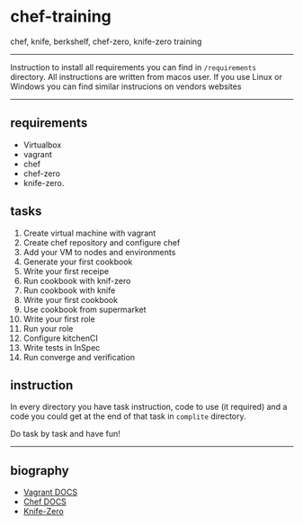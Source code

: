 # chef-training

chef, knife, berkshelf, chef-zero, knife-zero training

---

Instruction to install all requirements you can find in `/requirements` directory. All instructions are written from macos user. If you use Linux or Windows you can find similar instrucions on vendors websites

---

## requirements

* Virtualbox
* vagrant
* chef
* chef-zero
* knife-zero.

## tasks

1. Create virtual machine with vagrant
2. Create chef repository and configure chef
3. Add your VM to nodes and environments
4. Generate your first cookbook
5. Write your first receipe
6. Run cookbook with knif-zero
7. Run cookbook with knife
8. Write your first cookbook
9. Use cookbook from supermarket
10. Write your first role
11. Run your role
12. Configure kitchenCI
13. Write tests in InSpec
14. Run converge and verification

## instruction

In every directory you have task instruction, code to use (it required) and a code you could get at the end of that task in `complite` directory. 

Do task by task and have fun!

---

## biography

* [Vagrant DOCS](https://www.vagrantup.com/docs/)
* [Chef DOCS](https://docs.chef.io/)
* [Knife-Zero](http://knife-zero.github.io/)
